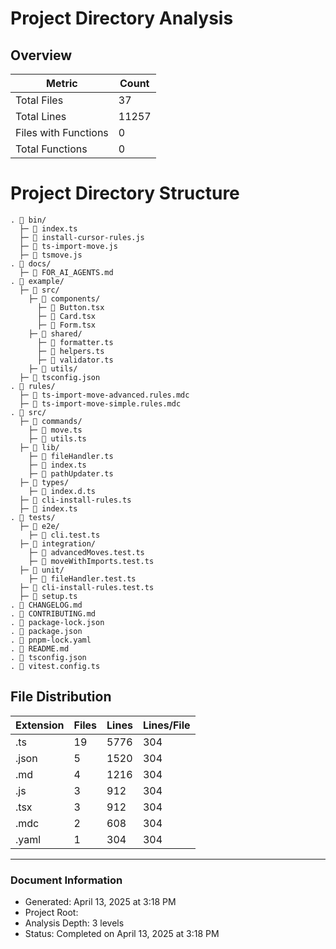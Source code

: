 # Project Directory Analysis

## Overview

| Metric | Count |
|--------|-------|
| Total Files | 37 |
| Total Lines | 11257 |
| Files with Functions | 0 |
| Total Functions | 0 |

# Project Directory Structure

```
. 📁 bin/
  ├─ 📄 index.ts
  ├─ 📄 install-cursor-rules.js
  ├─ 📄 ts-import-move.js
  ├─ 📄 tsmove.js
. 📁 docs/
  ├─ 📄 FOR_AI_AGENTS.md
. 📁 example/
  ├─ 📁 src/
    ├─ 📁 components/
      ├─ 📄 Button.tsx
      ├─ 📄 Card.tsx
      ├─ 📄 Form.tsx
    ├─ 📁 shared/
      ├─ 📄 formatter.ts
      ├─ 📄 helpers.ts
      ├─ 📄 validator.ts
    ├─ 📁 utils/
  ├─ 📄 tsconfig.json
. 📁 rules/
  ├─ 📄 ts-import-move-advanced.rules.mdc
  ├─ 📄 ts-import-move-simple.rules.mdc
. 📁 src/
  ├─ 📁 commands/
    ├─ 📄 move.ts
    ├─ 📄 utils.ts
  ├─ 📁 lib/
    ├─ 📄 fileHandler.ts
    ├─ 📄 index.ts
    ├─ 📄 pathUpdater.ts
  ├─ 📁 types/
    ├─ 📄 index.d.ts
  ├─ 📄 cli-install-rules.ts
  ├─ 📄 index.ts
. 📁 tests/
  ├─ 📁 e2e/
    ├─ 📄 cli.test.ts
  ├─ 📁 integration/
    ├─ 📄 advancedMoves.test.ts
    ├─ 📄 moveWithImports.test.ts
  ├─ 📁 unit/
    ├─ 📄 fileHandler.test.ts
  ├─ 📄 cli-install-rules.test.ts
  ├─ 📄 setup.ts
. 📄 CHANGELOG.md
. 📄 CONTRIBUTING.md
. 📄 package-lock.json
. 📄 package.json
. 📄 pnpm-lock.yaml
. 📄 README.md
. 📄 tsconfig.json
. 📄 vitest.config.ts

```

## File Distribution

| Extension | Files | Lines | Lines/File |
|-----------|-------|-------|------------|
| .ts | 19 | 5776 | 304 |
| .json | 5 | 1520 | 304 |
| .md | 4 | 1216 | 304 |
| .js | 3 | 912 | 304 |
| .tsx | 3 | 912 | 304 |
| .mdc | 2 | 608 | 304 |
| .yaml | 1 | 304 | 304 |

---

### Document Information

- Generated: April 13, 2025 at 3:18 PM
- Project Root: 
- Analysis Depth: 3 levels
- Status: Completed on April 13, 2025 at 3:18 PM
